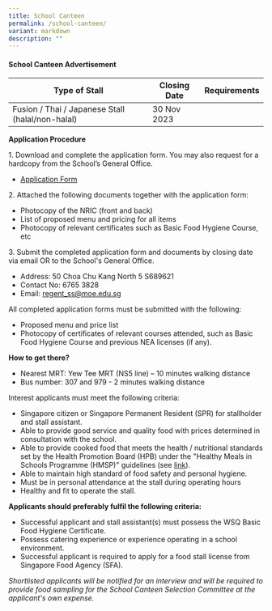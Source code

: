 ```yaml
---
title: School Canteen
permalink: /school-canteen/
variant: markdown
description: ""
---
```

#### School Canteen Advertisement

| Type of Stall | Closing Date | Requirements |
| -------- | -------- | -------- |
| Fusion / Thai / Japanese Stall (halal/non-halal) | 30 Nov 2023     |     |

**Application Procedure**

1\. Download and complete the application form. You may also request for a hardcopy from the School’s General Office.  
* [Application Form](/files/canteen-stall-application-form.pdf)

2\. Attached the following documents together with the application form:
* Photocopy of the NRIC (front and back)
* List of proposed menu and pricing for all items
* Photocopy of relevant certificates such as Basic Food Hygiene Course, etc

3\. Submit the completed application form and documents by closing date via email OR to the School's General Office.
* Address: 50 Choa Chu Kang North 5 S689621  
* Contact No: 6765 3828
* Email: [regent_ss@moe.edu.sg](mailto:regent_ss@moe.edu.sg)

All completed application forms must be submitted with the following:  
*	Proposed menu and price list  
*	Photocopy of certificates of relevant courses attended, such as Basic Food Hygiene Course and previous NEA licenses (if any).

**How to get there?**
* Nearest MRT: Yew Tee MRT (NS5 line) – 10 minutes walking distance
* Bus number: 307 and 979 - 2 minutes walking distance

Interest applicants must meet the following criteria:
* Singapore citizen or Singapore Permanent Resident (SPR) for stallholder and stall assistant.
* Able to provide good service and quality food with prices determined in consultation with the school.
* Able to provide cooked food that meets the health / nutritional standards set by the Health Promotion Board (HPB) under the "Healthy Meals in Schools Programme (HMSP)" guidelines (see [link](https://www.hpb.gov.sg/schools/school-programmes/healthy-meals-in-schools-programme)).
* Able to maintain high standard of food safety and personal hygiene.
* Must be in personal attendance at the stall during operating hours
* Healthy and fit to operate the stall.

**Applicants should preferably fulfil the following criteria:**
* Successful applicant and stall assistant(s) must possess the WSQ Basic Food Hygiene Certificate.
* Possess catering experience or experience operating in a school environment.
* Successful applicant is required to apply for a food stall license from Singapore Food Agency (SFA).  

*Shortlisted applicants will be notified for an interview and will be required to provide food sampling for the School Canteen Selection Committee at the applicant's own expense.*